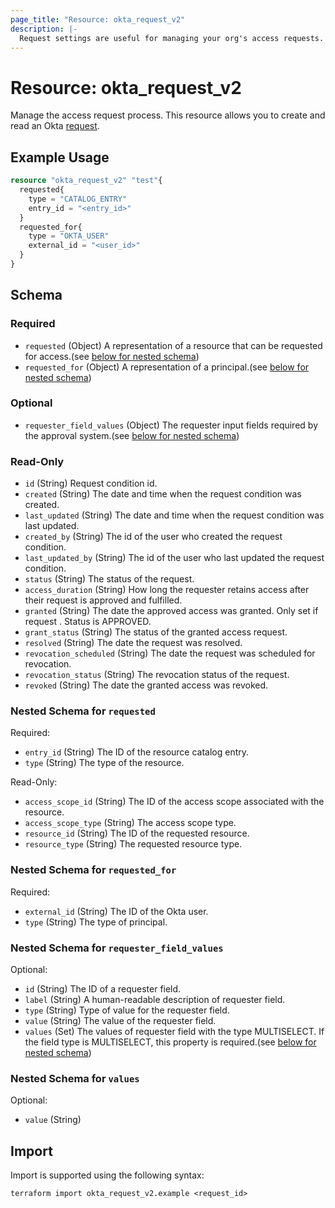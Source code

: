 ```yaml
---
page_title: "Resource: okta_request_v2"
description: |-
  Request settings are useful for managing your org's access requests. Request settings can be read and updated at the org and resource level.
---
```


# Resource: okta_request_v2

Manage the access request process. This resource allows you to create and read an Okta [request](https://developer.okta.com/docs/api/iga/openapi/governance.requests.admin.v2/tag/Requests/#tag/Requests).

## Example Usage

```terraform
resource "okta_request_v2" "test"{
  requested{
    type = "CATALOG_ENTRY"
    entry_id = "<entry_id>"
  }
  requested_for{
    type = "OKTA_USER"
    external_id = "<user_id>"
  }
}
```

<!-- schema generated by tfplugindocs -->
## Schema

### Required

- `requested` (Object) A representation of a resource that can be requested for access.(see [below for nested schema](#nestedblock--requested))
- `requested_for` (Object) A representation of a principal.(see [below for nested schema](#nestedblock--requested_for))


### Optional

- `requester_field_values` (Object) The requester input fields required by the approval system.(see [below for nested schema](#nestedblock--requester_field_values))


### Read-Only

- `id` (String) Request condition id.
- `created` (String) The date and time when the request condition was created.
- `last_updated` (String) The date and time when the request condition was last updated.
- `created_by` (String) The id of the user who created the request condition.
- `last_updated_by` (String) The id of the user who last updated the request condition.
- `status` (String) The status of the request.
- `access_duration` (String) How long the requester retains access after their request is approved and fulfilled.
- `granted` (String) The date the approved access was granted. Only set if request . Status is APPROVED.
- `grant_status` (String) The status of the granted access request.
- `resolved` (String) The date the request was resolved.
- `revocation_scheduled` (String) The date the request was scheduled for revocation.
- `revocation_status` (String) The revocation status of the request.
- `revoked` (String) The date the granted access was revoked.

<a id="nestedblock--requested"></a>
### Nested Schema for `requested`
Required:
- `entry_id` (String) The ID of the resource catalog entry.
- `type` (String) The type of the resource.

Read-Only:
- `access_scope_id` (String) The ID of the access scope associated with the resource.
- `access_scope_type` (String) The access scope type.
- `resource_id` (String) The ID of the requested resource.
- `resource_type` (String) The requested resource type.

<a id="nestedblock--requested_for"></a>
### Nested Schema for `requested_for`
Required:
- `external_id` (String) The ID of the Okta user.
- `type` (String) The type of principal.

<a id="nestedblock--requester_field_values"></a>
### Nested Schema for `requester_field_values`
Optional:
- `id` (String) The ID of a requester field.
- `label` (String) A human-readable description of requester field.
- `type` (String) Type of value for the requester field.
- `value` (String) The value of the requester field.
- `values` (Set) The values of requester field with the type MULTISELECT. If the field type is MULTISELECT, this property is required.(see [below for nested schema](#nestedblock--values))

<a id="nestedblock--values"></a>
### Nested Schema for `values`
Optional:
- `value` (String)

## Import

Import is supported using the following syntax:

```shell
terraform import okta_request_v2.example <request_id>
```
